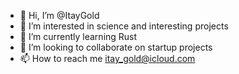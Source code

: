 - 👋 Hi, I’m @ItayGold
- 👀 I’m interested in science and interesting projects
- 🌱 I’m currently learning Rust
- 💞️ I’m looking to collaborate on startup projects
- 📫 How to reach me itay_gold@icloud.com

<!---
ItayGold/ItayGold is a ✨ special ✨ repository because its `README.md` (this file) appears on your GitHub profile.
You can click the Preview link to take a look at your changes.
--->

